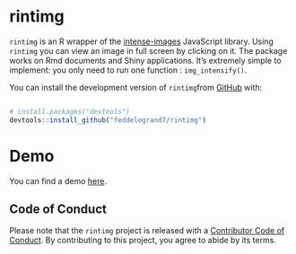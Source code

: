 
<!-- README.md is generated from README.Rmd. Please edit that file -->

# rintimg

<!-- badges: start -->

<!-- badges: end -->

`rintimg` is an R wrapper of the
[intense-images](https://github.com/tholman/intense-images) JavaScript
library. Using `rintimg` you can view an image in full screen by
clicking on it. The package works on Rmd documents and Shiny
applications. It’s extremely simple to implement: you only need to run
one function : `img_intensify()`.

You can install the development version of `rintimg`from
[GitHub](https://github.com/) with:

``` r

# install.packages("devtools")
devtools::install_github("feddelegrand7/rintimg")
```

# Demo

You can find a demo
[here](https://ihaddadenfodil.com/post/introducing-the-rintimg-package-click-on-an-image-and-see-it-on-full-screen/).

## Code of Conduct

Please note that the `rintimg` project is released with a [Contributor
Code of
Conduct](https://contributor-covenant.org/version/2/0/CODE_OF_CONDUCT.html).
By contributing to this project, you agree to abide by its terms.
